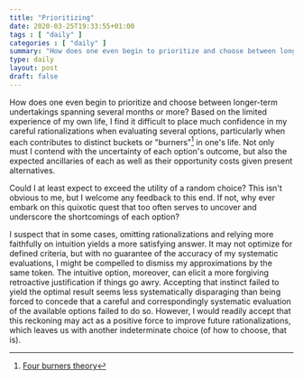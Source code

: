 ```yaml
---
title: "Prioritizing"
date: 2020-03-25T19:33:55+01:00
tags : [ "daily" ]
categories : [ "daily" ]
summary: "How does one even begin to prioritize and choose between longer-term undertakings spanning several months or more?"
type: daily
layout: post
draft: false
---
```


How does one even begin to prioritize and choose between longer-term undertakings spanning several months or more? Based on the limited experience of my own life, I find it difficult to place much confidence in my careful rationalizations when evaluating several options, particularly when each contributes to distinct buckets or "burners"[^1] in one's life. Not only must I contend with the uncertainty of each option's outcome, but also the expected ancillaries of each as well as their opportunity costs given present alternatives.

Could I at least expect to exceed the utility of a random choice? This isn't obvious to me, but I welcome any feedback to this end. If not, why ever embark on this quixotic quest that too often serves to uncover and underscore the shortcomings of each option?

I suspect that in some cases, omitting rationalizations and relying more faithfully on intuition yields a more satisfying answer. It may not optimize for defined criteria, but with no guarantee of the accuracy of my systematic evaluations, I might be compelled to dismiss my approximations by the same token. The intuitive option, moreover, can elicit a more forgiving retroactive justification if things go awry. Accepting that instinct failed to yield the optimal result seems less systematically disparaging than being forced to concede that a careful and correspondingly systematic evaluation of the available options failed to do so. However, I would readily accept that this reckoning may act as a positive force to improve future rationalizations, which leaves us with another indeterminate choice (of how to choose, that is).

[^1]: [Four burners theory](https://jamesclear.com/four-burners-theory)
